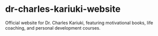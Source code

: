 # dr-charles-kariuki-website
Official website for Dr. Charles Kariuki, featuring motivational books, life coaching, and personal development courses.
